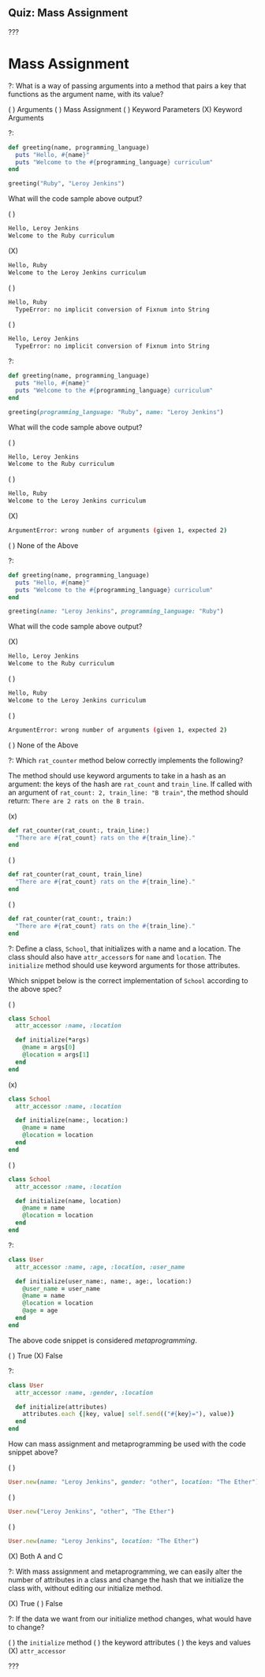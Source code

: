 ## Quiz: Mass Assignment

???

# Mass Assignment

?: What is a way of passing arguments into a method that pairs a key that functions as the argument name, with its value?

( ) Arguments ( ) Mass Assignment ( ) Keyword Parameters (X) Keyword Arguments

?:

```ruby
def greeting(name, programming_language)
  puts "Hello, #{name}"
  puts "Welcome to the #{programming_language} curriculum"
end

greeting("Ruby", "Leroy Jenkins")
```

What will the code sample above output?

( )
```bash
Hello, Leroy Jenkins
Welcome to the Ruby curriculum
```
(X)
```bash
Hello, Ruby
Welcome to the Leroy Jenkins curriculum
```
( )
```bash
Hello, Ruby
  TypeError: no implicit conversion of Fixnum into String
```
( )
```bash
Hello, Leroy Jenkins
  TypeError: no implicit conversion of Fixnum into String
```

?:

```ruby
def greeting(name, programming_language)
  puts "Hello, #{name}"
  puts "Welcome to the #{programming_language} curriculum"
end

greeting(programming_language: "Ruby", name: "Leroy Jenkins")
```

What will the code sample above output?

( )
```bash
Hello, Leroy Jenkins
Welcome to the Ruby curriculum
```
( )
```bash
Hello, Ruby
Welcome to the Leroy Jenkins curriculum
```
(X)
```bash
ArgumentError: wrong number of arguments (given 1, expected 2)
```
( ) None of the Above

?:

```ruby
def greeting(name, programming_language)
  puts "Hello, #{name}"
  puts "Welcome to the #{programming_language} curriculum"
end

greeting(name: "Leroy Jenkins", programming_language: "Ruby")
```

What will the code sample above output?

(X)
```bash
Hello, Leroy Jenkins
Welcome to the Ruby curriculum
```
( )
```bash
Hello, Ruby
Welcome to the Leroy Jenkins curriculum
```
( )
```bash
ArgumentError: wrong number of arguments (given 1, expected 2)
```
( ) None of the Above


?: Which `rat_counter` method below correctly implements the following?

The method should use keyword arguments to take in a hash as an argument: the keys of the hash are `rat_count` and `train_line`. If called with an argument of `rat_count: 2, train_line: "B train"`, the method should return: `There are 2 rats on the B train.`


(x)
``` ruby
def rat_counter(rat_count:, train_line:)
  "There are #{rat_count} rats on the #{train_line}."
end
```
( )
``` ruby
def rat_counter(rat_count, train_line)
  "There are #{rat_count} rats on the #{train_line}."
end
```
( )
``` ruby
def rat_counter(rat_count:, train:)
  "There are #{rat_count} rats on the #{train_line}."
end
```

?: Define a class, `School`, that initializes with a name and a location. The class should also have `attr_accessor`s for `name` and `location`. The `initialize` method should use keyword arguments for those attributes.

Which snippet below is the correct implementation of `School` according to the above spec?


( )
``` ruby
class School
  attr_accessor :name, :location

  def initialize(*args)
    @name = args[0]
    @location = args[1]
  end
end
```
(x)
``` ruby
class School
  attr_accessor :name, :location

  def initialize(name:, location:)
    @name = name
    @location = location
  end
end
```
( )
``` ruby
class School
  attr_accessor :name, :location

  def initialize(name, location)
    @name = name
    @location = location
  end
end
```

?:

```ruby
class User
  attr_accessor :name, :age, :location, :user_name

  def initialize(user_name:, name:, age:, location:)
    @user_name = user_name
    @name = name
    @location = location
    @age = age
  end
end
```

The above code snippet is considered _metaprogramming_.

( ) True (X) False

?:

```ruby
class User
  attr_accessor :name, :gender, :location

  def initialize(attributes)
    attributes.each {|key, value| self.send(("#{key}="), value)}
  end
end
```

How can mass assignment and metaprogramming be used with the code snippet above?

( )
```ruby
User.new(name: "Leroy Jenkins", gender: "other", location: "The Ether")
```
( )
```ruby
User.new("Leroy Jenkins", "other", "The Ether")
```
( )
```ruby
User.new(name: "Leroy Jenkins", location: "The Ether")
```
(X) Both A and C

?: With mass assignment and metaprogramming, we can easily alter the number of attributes in a class and change the hash that we initialize the class with, without editing our initialize method. 

(X) True ( ) False

?: If the data we want from our initialize method changes, what would have to change?

( ) the `initialize` method ( ) the keyword attributes ( ) the keys and values (X) `attr_accessor`

???
